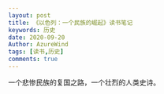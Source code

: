```yaml
---
layout: post
title: 《以色列：一个民族的崛起》读书笔记
keywords: 历史
date: 2020-09-20
Author: AzureWind
tags: [读书,历史]
comments: true
---
```

一个悲惨民族的复国之路，一个壮烈的人类史诗。

